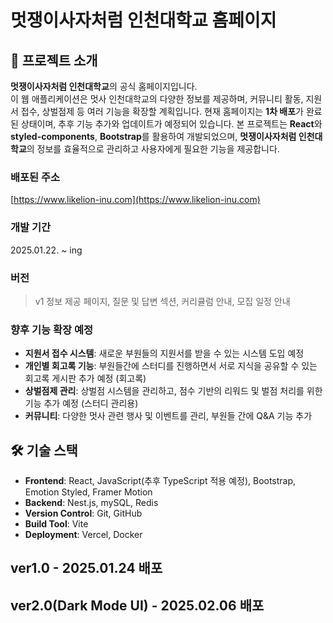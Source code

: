 # 멋쟁이사자처럼 인천대학교 홈페이지
## 🚀 프로젝트 소개
**멋쟁이사자처럼 인천대학교**의 공식 홈페이지입니다.   
이 웹 애플리케이션은 멋사 인천대학교의 다양한 정보를 제공하며, 커뮤니티 활동, 지원서 접수, 상벌점제 등 여러 기능을 확장할 계획입니다.
현재 홈페이지는 **1차 배포**가 완료된 상태이며, 추후 기능 추가와 업데이트가 예정되어 있습니다.
본 프로젝트는 **React**와 **styled-components**, **Bootstrap**를 활용하여 개발되었으며, **멋쟁이사자처럼 인천대학교**의 정보를 효율적으로 관리하고 사용자에게 필요한 기능을 제공합니다.

### 배포된 주소
[https://www.likelion-inu.com](https://www.likelion-inu.com)

### 개발 기간
2025.01.22. ~ ing

### 버전
> v1
> 정보 제공 페이지, 질문 및 답변 섹션, 커리큘럼 안내, 모집 일정 안내

### 향후 기능 확장 예정
- **지원서 접수 시스템**: 새로운 부원들의 지원서를 받을 수 있는 시스템 도입 예정
- **개인별 회고록 기능**: 부원들간에 스터디를 진행하면서 서로 지식을 공유할 수 있는 회고록 게시판 추가 예정 (회고록)
- **상벌점제 관리**: 상벌점 시스템을 관리하고, 점수 기반의 리워드 및 벌점 처리를 위한 기능 추가 예정 (스터디 관리용)
- **커뮤니티**: 다양한 멋사 관련 행사 및 이벤트를 관리, 부원들 간에 Q&A 기능 추가

## 🛠 기술 스택
- **Frontend**: React, JavaScript(추후 TypeScript 적용 예정), Bootstrap, Emotion Styled, Framer Motion
- **Backend**: Nest.js, mySQL, Redis
- **Version Control**: Git, GitHub
- **Build Tool**: Vite
- **Deployment**: Vercel, Docker

## ver1.0 - 2025.01.24 배포
## ver2.0(Dark Mode UI) - 2025.02.06 배포
